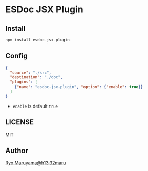 # ESDoc JSX Plugin
## Install
```bash
npm install esdoc-jsx-plugin
```

## Config
```json
{
  "source": "./src",
  "destination": "./doc",
  "plugins": [
    {"name": "esdoc-jsx-plugin", "option": {"enable": true}}
  ]
}
```

- `enable` is default `true`

## LICENSE
MIT

## Author
[Ryo Maruyama@h13i32maru](https://github.com/h13i32maru)
